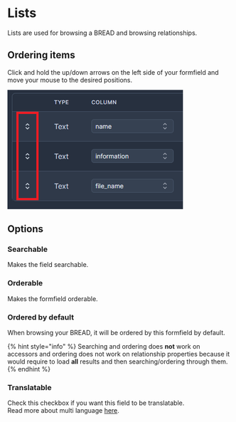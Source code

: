 # Lists

Lists are used for browsing a BREAD and browsing relationships.

## Ordering items

Click and hold the up/down arrows on the left side of your formfield and move your mouse to the desired positions.

![](../.gitbook/assets/bread-builder/list-order.png) 

## Options

### Searchable

Makes the field searchable.

### Orderable

Makes the formfield orderable.

### Ordered by default

When browsing your BREAD, it will be ordered by this formfield by default.

{% hint style="info" %}
Searching and ordering does **not** work on accessors and ordering does not work on relationship properties because it would require to load **all** results and then searching/ordering through them.
{% endhint %}

### Translatable

Check this checkbox if you want this field to be translatable.  
Read more about multi language [here](multilanguage.md).
